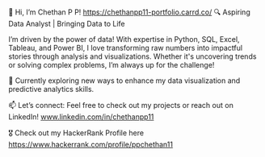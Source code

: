 
👋 Hi, I’m Chethan P P! https://chethanpp11-portfolio.carrd.co/
🔍 Aspiring Data Analyst | Bringing Data to Life


I’m driven by the power of data! With expertise in Python, SQL, Excel, Tableau, and Power BI, I love transforming raw numbers into impactful stories through analysis and visualizations. 
Whether it's uncovering trends or solving complex problems, I’m always up for the challenge!

🚀 Currently exploring new ways to enhance my data visualization and predictive analytics skills.

📫 Let’s connect: Feel free to check out my projects or reach out on LinkedIn! www.linkedin.com/in/chethanpp11
 
🎖️ Check out my HackerRank Profile here https://www.hackerrank.com/profile/ppchethan11
